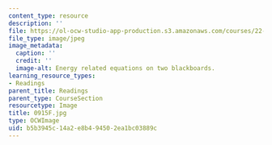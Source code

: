 ```yaml
---
content_type: resource
description: ''
file: https://ol-ocw-studio-app-production.s3.amazonaws.com/courses/22-01-introduction-to-nuclear-engineering-and-ionizing-radiation-fall-2016/b5b3945c14a2e8b494502ea1bc03889c_0915F.jpg
file_type: image/jpeg
image_metadata:
  caption: ''
  credit: ''
  image-alt: Energy related equations on two blackboards.
learning_resource_types:
- Readings
parent_title: Readings
parent_type: CourseSection
resourcetype: Image
title: 0915F.jpg
type: OCWImage
uid: b5b3945c-14a2-e8b4-9450-2ea1bc03889c
---
```

